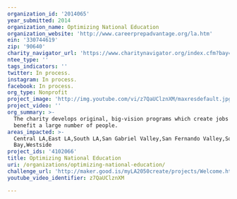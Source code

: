 ```yaml
---
organization_id: '2014065'
year_submitted: 2014
organization_name: Optimizing National Education
organization_website: 'http://www.careerprepadvantage.org/la.htm'
ein: '330744619'
zip: '90640'
charity_navigator_url: 'https://www.charitynavigator.org/index.cfm?bay=search.profile&ein=330744619'
ntee_type: ''
tags_indicators: ''
twitter: In process.
instagram: In process.
facebook: In process.
org_type: Nonprofit
project_image: 'http://img.youtube.com/vi/z7QaUClznXM/maxresdefault.jpg'
project_video: ''
org_summary: >-
  The charity develops original, big-vision programs which create jobs and
  benefit a large number of people.
areas_impacted: >-
  Central LA,East LA,South LA,San Gabriel Valley,San Fernando Valley,South
  Bay,Westside
project_ids: '4102066'
title: Optimizing National Education
uri: /organizations/optimizing-national-education/
challenge_url: 'http://maker.good.is/myLA2050create/projects/Welcome.html'
youtube_video_identifier: z7QaUClznXM

---
```

